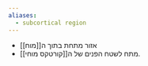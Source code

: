 ```yaml
---
aliases:
  - subcortical region
---
```

- אזור מתחת בתוך ה[[מוח]]
- מתח לשטח הפנים של ה[[קורטקס מוחי]].